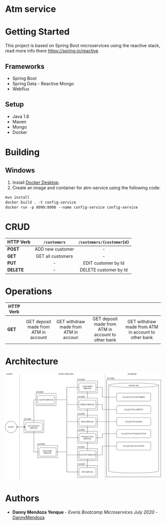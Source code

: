 Atm service
======================
# Getting Started
This project is based on Spring Boot microservices using the reactive stack, read more info there https://spring.io/reactive

## Frameworks 
* Spring Boot
* Spring Data - Reactive Mongo
* Webflux

## Setup
* Java 1.8
* Maven
* Mongo
* Docker

# Building
## Windows
1. Install [Docker Desktop](https://www.docker.com/products/docker-desktop).
2. Create an image and container for atm-service using the following code:
```
mvn install
docker build . -t config-service
docker run -p 8090:8090 --name config-service config-service
```
# CRUD

| HTTP Verb  |     `/customers`  |      `/customers/{customerId}`      |   
| ---------- | :---------------: | :---------------: |
| **POST**| ADD new customer | - |  
| **GET**| GET all customers | - |
| **PUT**| - | EDIT customer by Id|  
| **DELETE**| - |DELETE customer by Id|  


# Operations
| HTTP Verb  |           |            |                |                |
| ---------- | :-----------------------------: | :-----------------------------: | :-------------------------------: | :------------------------------------: |
| **GET**| GET deposit made from ATM in account  | GET withdraw made from ATM in accoun|  GET deposit made from ATM in account to other bank  |  GET withdraw made from ATM in account to other bank  |

# Architecture

![Architecture](https://raw.githubusercontent.com/dmendozy/config-service/master/files/arch.png)

# Authors

* **Danny Mendoza Yenque** - *Everis Bootcamp Microservices July 2020* - [DannyMendoza](https://github.com/dmendozy)
